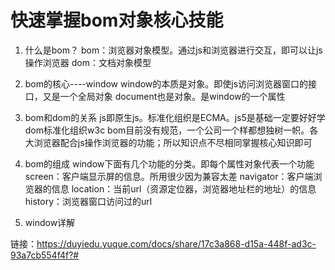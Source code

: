 # 快速掌握bom对象核心技能

1. 什么是bom？
    bom：浏览器对象模型。通过js和浏览器进行交互，即可以让js操作浏览器
    dom：文档对象模型

2. bom的核心----window
    window的本质是对象。即使js访问浏览器窗口的接口，又是一个全局对象
    document也是对象。是window的一个属性

3. bom和dom的关系
    js即原生js。标准化组织是ECMA。js5是基础一定要好好学
    dom标准化组织w3c
    bom目前没有规范，一个公司一个样都想独树一帜。各大浏览器配合js操作浏览器的功能；所以知识点不尽相同掌握核心知识即可

4. bom的组成
   window下面有几个功能的分类。即每个属性对象代表一个功能
   screen：客户端显示屏的信息。所用很少因为兼容太差
   navigator：客户端浏览器的信息
   location：当前url（资源定位器，浏览器地址栏的地址）的信息
   history：浏览器窗口访问过的url

5. window详解
   
链接：https://duyiedu.yuque.com/docs/share/17c3a868-d15a-448f-ad3c-93a7cb554f4f?#